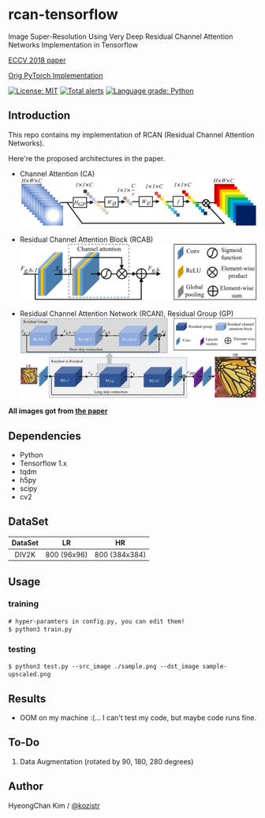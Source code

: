 # rcan-tensorflow
Image Super-Resolution Using Very Deep Residual Channel Attention Networks Implementation in Tensorflow

[ECCV 2018 paper](https://arxiv.org/pdf/1807.02758.pdf)

[Orig PyTorch Implementation](https://github.com/yulunzhang/RCAN)

[![License: MIT](https://img.shields.io/badge/License-MIT-yellow.svg)](https://opensource.org/licenses/MIT)
[![Total alerts](https://img.shields.io/lgtm/alerts/g/kozistr/rcan-tensorflow.svg?logo=lgtm&logoWidth=18)](https://lgtm.com/projects/g/kozistr/rcan-tensorflow/alerts/)
[![Language grade: Python](https://img.shields.io/lgtm/grade/python/g/kozistr/rcan-tensorflow.svg?logo=lgtm&logoWidth=18)](https://lgtm.com/projects/g/kozistr/rcan-tensorflow/context:python)

## Introduction
This repo contains my implementation of RCAN (Residual Channel Attention Networks).

Here're the proposed architectures in the paper.

- Channel Attention (CA)
![CA](./assets/channel_attention.png)

- Residual Channel Attention Block (RCAB)
![RCAB](./assets/residual_channel_attention_block.png)

- Residual Channel Attention Network (RCAN), Residual Group (GP)
![RG](./assets/residual_group.png)

**All images got from [the paper](https://arxiv.org/pdf/1807.02758.pdf)**

## Dependencies
* Python
* Tensorflow 1.x
* tqdm
* h5py
* scipy
* cv2

## DataSet

| DataSet |       LR      |       HR        |
|  :---:  |   :-------:   |   :-------:     |
|  DIV2K  |  800 (96x96)  |  800 (384x384)  |
 
## Usage
### training
    # hyper-paramters in config.py, you can edit them!
    $ python3 train.py
### testing
    $ python3 test.py --src_image ./sample.png --dst_image sample-upscaled.png

## Results
* OOM on my machine :(... I can't test my code, but maybe code runs fine.

## To-Do
1. Data Augmentation (rotated by 90, 180, 280 degrees)

## Author
HyeongChan Kim / [@kozistr](http://kozistr.tech)
